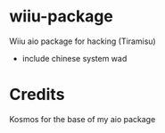 # wiiu-package
Wiiu aio package for hacking (Tiramisu)

* include chinese system wad
# Credits
Kosmos for the base of my aio package
 
